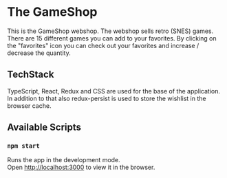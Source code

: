 # The GameShop
This is the GameShop webshop. The webshop sells retro (SNES) games. There are 15 different games you can add to your favorites. 
By clicking on the "favorites" icon you can check out your favorites and increase / decrease the quantity. 

## TechStack
TypeScript, React, Redux and CSS are used for the base of the application.
In addition to that also redux-persist is used to store the wishlist in the browser cache.

## Available Scripts

### `npm start`

Runs the app in the development mode.\
Open [http://localhost:3000](http://localhost:3000) to view it in the browser.
